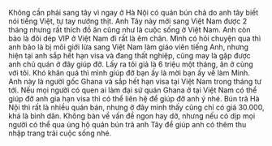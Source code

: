 Không cần phải sang tây vì ngay ở Hà Nội có quán bún chả do anh tây biết nói tiếng Việt, tự tay nướng thịt. Anh Tây này mới sang Việt Nam được 2 tháng nhưng rất thích đồ ăn cũng như là cuộc sống ở Việt Nam. Anh còn bảo là đôi dép VIP ở Việt Nam đi rất là êm chân. Mình có hỏi chuyện qua thì anh bảo là bị môi giới lừa sang Việt Nam làm giáo viên tiếng Anh, nhưng hiện tại anh sắp hết hạn visa và đang thất nghiệp, cũng may là gặp được anh chủ quán ở đây giúp đỡ. Lấy ra tôi giả là 6 triệu một tháng, ăn ở cùng với tôi. Khó khăn quá thì mình giúp đỡ bạn ấy là mời bạn ấy về làm Minh. Anh này là người gốc Ghana và sắp hết hạn visa tại Việt Nam trong tháng tư tới. Nếu mọi người có quen ai làm đại sứ quán Ghana ở tại Việt Nam có thể giúp đỡ anh gia hạn visa thì có thể liên hệ để giúp đỡ anh ý nhé. Bún trả Hà Nội thì rất là nhiều quán bán, nhưng ở đây mình thấy cũng chỉ có giá 30.000, khá là bình dân. Không bàn về vấn đề ngon hay dở, nhưng nếu có dịp mọi người có thể qua ủng hộ quán bún trả anh Tây để giúp anh có thêm thu nhập trang trải cuộc sống nhé.
